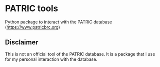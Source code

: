 # PATRIC tools
Python package to interact with the PATRIC database (https://www.patricbrc.org)

Disclaimer
--
This is not an official tool of the PATRIC database. It is a package that I use for my personal interaction with the database.
